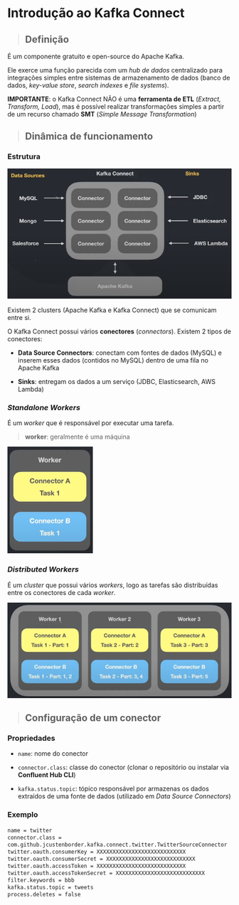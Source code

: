 # Introdução ao Kafka Connect

> ## **Definição**

É um componente gratuito e open-source do Apache Kafka.

Ele exerce uma função parecida com um _hub de dados_ centralizado para integrações simples entre sistemas de armazenamento de dados (banco de dados, _key-value store_, _search indexes_ e _file systems_).

**IMPORTANTE**: o Kafka Connect NÃO é uma **ferramenta de ETL** (_Extract, Transform, Load_), mas é possível realizar transformações simples a partir de um recurso chamado **SMT** (_Simple Message Transformation_)

> ## **Dinâmica de funcionamento**

### **Estrutura**

![](../assets/dinamica-de-funcionamento-kafka-connect.png)

Existem 2 clusters (Apache Kafka e Kafka Connect) que se comunicam entre si.

O Kafka Connect possui vários **conectores** (_connectors_). Existem 2 tipos de conectores:

- **Data Source Connectors**: conectam com fontes de dados (MySQL) e inserem esses dados (contidos no MySQL) dentro de uma fila no Apache Kafka

- **Sinks**: entregam os dados a um serviço (JDBC, Elasticsearch, AWS Lambda)

### **_Standalone Workers_**

É um _worker_ que é responsável por executar uma tarefa.

> **worker**: geralmente é uma máquina

![](../assets/standalone-workers.png)

### **_Distributed Workers_**

É um _cluster_ que possui vários _workers_, logo as tarefas são distribuídas entre os conectores de cada _worker_.

![](../assets/distributed-workers.png)

> ## **Configuração de um conector**

### **Propriedades**

- `name`: nome do conector

- `connector.class`: classe do conector (clonar o repositório ou instalar via **Confluent Hub CLI**)

- `kafka.status.topic`: tópico responsável por armazenas os dados extraídos de uma fonte de dados (utilizado em _Data Source Connectors_)

### **Exemplo**

```properties
name = twitter
connector.class = com.github.jcustenborder.kafka.connect.twitter.TwitterSourceConnector
twitter.oauth.consumerKey = XXXXXXXXXXXXXXXXXXXXXXXXXXXX
twitter.oauth.consumerSecret = XXXXXXXXXXXXXXXXXXXXXXXXXXXX
twitter.oauth.accessToken = XXXXXXXXXXXXXXXXXXXXXXXXXXXX
twitter.oauth.accessTokenSecret = XXXXXXXXXXXXXXXXXXXXXXXXXXXX
filter.keywords = bbb
kafka.status.topic = tweets
process.deletes = false
```